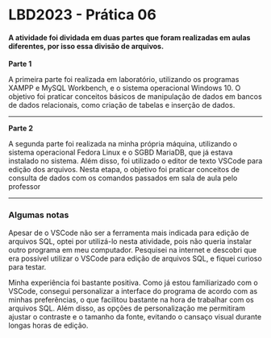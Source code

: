 # LBD2023 - Prática 06
#### A atividade foi dividada em duas partes que foram realizadas em aulas diferentes, por isso essa divisão de arquivos.

**Parte 1**

A primeira parte foi realizada em laboratório, utilizando os programas XAMPP e MySQL Workbench, e o sistema operacional Windows 10. O objetivo foi praticar conceitos básicos de manipulação de dados em bancos de dados relacionais, como criação de tabelas e inserção de dados.

---

**Parte 2**

A segunda parte foi realizada na minha própria máquina, utilizando o sistema operacional Fedora Linux e o SGBD MariaDB, que já estava instalado no sistema. Além disso, foi utilizado o editor de texto VSCode para edição dos arquivos. Nesta etapa, o objetivo foi praticar conceitos de consulta de dados com os comandos passados em sala de aula pelo professor

---

### Algumas notas

Apesar de o VSCode não ser a ferramenta mais indicada para edição de arquivos SQL, optei por utilizá-lo nesta atividade, pois não queria instalar outro programa em meu computador. Pesquisei na internet e descobri que era possível utilizar o VSCode para edição de arquivos SQL, e fiquei curioso para testar.

Minha experiência foi bastante positiva. Como já estou familiarizado com o VSCode, consegui personalizar a interface do programa de acordo com as minhas preferências, o que facilitou bastante na hora de trabalhar com os arquivos SQL. Além disso, as opções de personalização me permitiram ajustar o contraste e o tamanho da fonte, evitando o cansaço visual durante longas horas de edição.